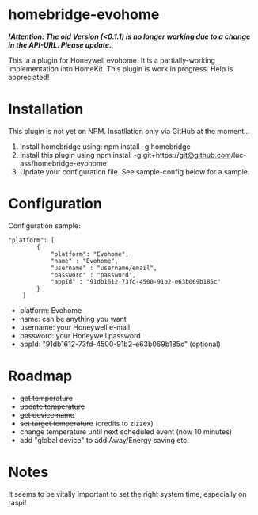 # homebridge-evohome

***!Attention: The old Version (<0.1.1) is no longer working due to a change in the API-URL. Please update.***

This ia a plugin for Honeywell evohome. It is a partially-working implementation into HomeKit. This plugin is work in progress. Help is appreciated!

# Installation

This plugin is not yet on NPM. Insatllation only via GitHub at the moment...

1. Install homebridge using: npm install -g homebridge <br>
2. Install this plugin using npm install -g git+https://git@github.com/luc-ass/homebridge-evohome
3. Update your configuration file. See sample-config below for a sample.

# Configuration

Configuration sample:

```
"platform": [
        {
            "platform": "Evohome",
            "name" : "Evohome",
            "username" : "username/email",
            "password" : "password",
            "appId" : "91db1612-73fd-4500-91b2-e63b069b185c"
        }
    ]
```

- platform: Evohome
- name: can be anything you want
- username: your Honeywell e-mail
- password: your Honeywell password
- appId: "91db1612-73fd-4500-91b2-e63b069b185c" (optional)

# Roadmap

- ~~get temperature~~
- ~~update temperature~~
- ~~get device name~~
- ~~set target temperature~~ (credits to zizzex)
- change temperature until next scheduled event (now 10 minutes)
- add "global device" to add Away/Energy saving etc.

# Notes

It seems to be vitally important to set the right system time, especially on raspi!
